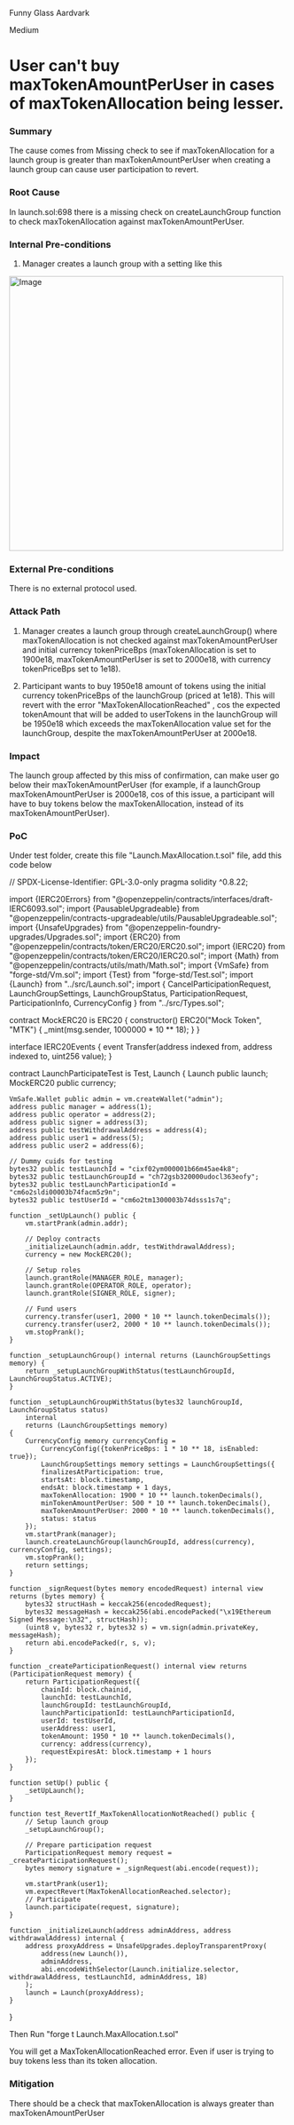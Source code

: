 Funny Glass Aardvark

Medium

# User can't buy maxTokenAmountPerUser in cases of maxTokenAllocation being lesser.

### Summary

The cause comes from Missing check to see if maxTokenAllocation for a launch group is greater than maxTokenAmountPerUser when creating a launch group can cause user participation to revert.

### Root Cause

 In launch.sol:698 there is a missing check on createLaunchGroup function to check maxTokenAllocation against maxTokenAmountPerUser.



### Internal Pre-conditions

1. Manager creates a launch group with a setting like this

<img width="495" alt="Image" src="https://sherlock-files.ams3.digitaloceanspaces.com/gh-images/12f25136-7bf6-4dc5-b7f6-e167e3fd1871" />

### External Pre-conditions

There is no external protocol used.

### Attack Path

1. Manager creates a launch group through createLaunchGroup() where maxTokenAllocation is not checked against maxTokenAmountPerUser and initial currency tokenPriceBps (maxTokenAllocation is set to 1900e18, maxTokenAmountPerUser is set to 2000e18, with currency tokenPriceBps set to 1e18).

2. Participant wants to buy 1950e18 amount of tokens using the initial currency tokenPriceBps of the launchGroup (priced at 1e18). This will revert with the error "MaxTokenAllocationReached" , cos the expected tokenAmount that will be added to userTokens in the launchGroup will be 1950e18 which exceeds the maxTokenAllocation value set for the launchGroup, despite the maxTokenAmountPerUser at 2000e18.

### Impact

The launch group affected by this miss of confirmation, can make user go below their maxTokenAmountPerUser (for example, if a launchGroup maxTokenAmountPerUser is 2000e18, cos of this issue, a participant will have to buy tokens below the maxTokenAllocation, instead of its maxTokenAmountPerUser).



### PoC

Under test folder, create this file "Launch.MaxAllocation.t.sol" file, add this code below

// SPDX-License-Identifier: GPL-3.0-only
pragma solidity ^0.8.22;

import {IERC20Errors} from "@openzeppelin/contracts/interfaces/draft-IERC6093.sol";
import {PausableUpgradeable} from "@openzeppelin/contracts-upgradeable/utils/PausableUpgradeable.sol";
import {UnsafeUpgrades} from "@openzeppelin-foundry-upgrades/Upgrades.sol";
import {ERC20} from "@openzeppelin/contracts/token/ERC20/ERC20.sol";
import {IERC20} from "@openzeppelin/contracts/token/ERC20/IERC20.sol";
import {Math} from "@openzeppelin/contracts/utils/math/Math.sol";
import {VmSafe} from "forge-std/Vm.sol";
import {Test} from "forge-std/Test.sol";
import {Launch} from "../src/Launch.sol";
import {
    CancelParticipationRequest,
    LaunchGroupSettings,
    LaunchGroupStatus,
    ParticipationRequest,
    ParticipationInfo,
    CurrencyConfig
} from "../src/Types.sol";

contract MockERC20 is ERC20 {
    constructor() ERC20("Mock Token", "MTK") {
        _mint(msg.sender, 1000000 * 10 ** 18);
    }
}

interface IERC20Events {
    event Transfer(address indexed from, address indexed to, uint256 value);
}

contract LaunchParticipateTest is Test, Launch {
    Launch public launch;
    MockERC20 public currency;

    VmSafe.Wallet public admin = vm.createWallet("admin");
    address public manager = address(1);
    address public operator = address(2);
    address public signer = address(3);
    address public testWithdrawalAddress = address(4);
    address public user1 = address(5);
    address public user2 = address(6);

    // Dummy cuids for testing
    bytes32 public testLaunchId = "cixf02ym000001b66m45ae4k8";
    bytes32 public testLaunchGroupId = "ch72gsb320000udocl363eofy";
    bytes32 public testLaunchParticipationId = "cm6o2sldi00003b74facm5z9n";
    bytes32 public testUserId = "cm6o2tm1300003b74dsss1s7q";

    function _setUpLaunch() public {
        vm.startPrank(admin.addr);

        // Deploy contracts
        _initializeLaunch(admin.addr, testWithdrawalAddress);
        currency = new MockERC20();

        // Setup roles
        launch.grantRole(MANAGER_ROLE, manager);
        launch.grantRole(OPERATOR_ROLE, operator);
        launch.grantRole(SIGNER_ROLE, signer);

        // Fund users
        currency.transfer(user1, 2000 * 10 ** launch.tokenDecimals());
        currency.transfer(user2, 2000 * 10 ** launch.tokenDecimals());
        vm.stopPrank();
    }

    function _setupLaunchGroup() internal returns (LaunchGroupSettings memory) {
        return _setupLaunchGroupWithStatus(testLaunchGroupId, LaunchGroupStatus.ACTIVE);
    }

    function _setupLaunchGroupWithStatus(bytes32 launchGroupId, LaunchGroupStatus status)
        internal
        returns (LaunchGroupSettings memory)
    {
        CurrencyConfig memory currencyConfig =
            CurrencyConfig({tokenPriceBps: 1 * 10 ** 18, isEnabled: true});
            LaunchGroupSettings memory settings = LaunchGroupSettings({
            finalizesAtParticipation: true,
            startsAt: block.timestamp,
            endsAt: block.timestamp + 1 days,
            maxTokenAllocation: 1900 * 10 ** launch.tokenDecimals(),
            minTokenAmountPerUser: 500 * 10 ** launch.tokenDecimals(),
            maxTokenAmountPerUser: 2000 * 10 ** launch.tokenDecimals(),
            status: status
        });
        vm.startPrank(manager);
        launch.createLaunchGroup(launchGroupId, address(currency), currencyConfig, settings);
        vm.stopPrank();
        return settings;
    }

    function _signRequest(bytes memory encodedRequest) internal view returns (bytes memory) {
        bytes32 structHash = keccak256(encodedRequest);
        bytes32 messageHash = keccak256(abi.encodePacked("\x19Ethereum Signed Message:\n32", structHash));
        (uint8 v, bytes32 r, bytes32 s) = vm.sign(admin.privateKey, messageHash);
        return abi.encodePacked(r, s, v);
    }

    function _createParticipationRequest() internal view returns (ParticipationRequest memory) {
        return ParticipationRequest({
            chainId: block.chainid,
            launchId: testLaunchId,
            launchGroupId: testLaunchGroupId,
            launchParticipationId: testLaunchParticipationId,
            userId: testUserId,
            userAddress: user1,
            tokenAmount: 1950 * 10 ** launch.tokenDecimals(),
            currency: address(currency),
            requestExpiresAt: block.timestamp + 1 hours
        });
    }

    function setUp() public {
        _setUpLaunch();
    }

    function test_RevertIf_MaxTokenAllocationNotReached() public {
        // Setup launch group
        _setupLaunchGroup();

        // Prepare participation request
        ParticipationRequest memory request = _createParticipationRequest();
        bytes memory signature = _signRequest(abi.encode(request));

        vm.startPrank(user1);
        vm.expectRevert(MaxTokenAllocationReached.selector);
        // Participate
        launch.participate(request, signature);
    }

    function _initializeLaunch(address adminAddress, address withdrawalAddress) internal {
        address proxyAddress = UnsafeUpgrades.deployTransparentProxy(
            address(new Launch()),
            adminAddress,
            abi.encodeWithSelector(Launch.initialize.selector, withdrawalAddress, testLaunchId, adminAddress, 18)
        );
        launch = Launch(proxyAddress);
    }
}

Then Run "forge t Launch.MaxAllocation.t.sol"

You will get a MaxTokenAllocationReached error. Even if user is trying to buy tokens less than its token allocation.

### Mitigation

There should be a check that maxTokenAllocation is always greater than maxTokenAmountPerUser